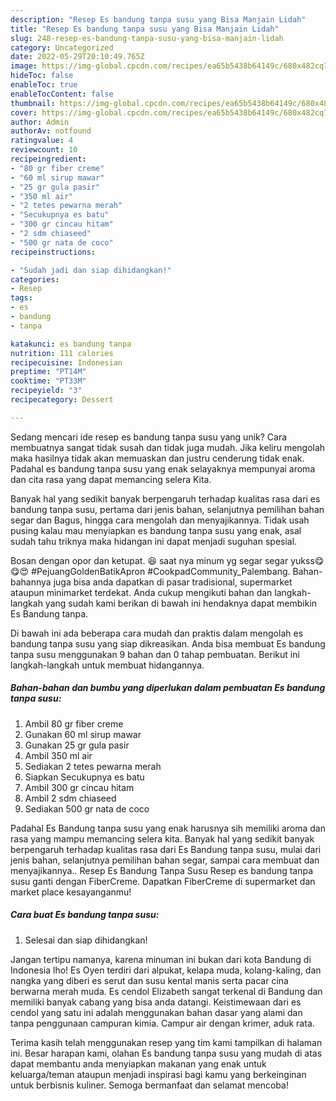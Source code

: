 ```yaml
---
description: "Resep Es bandung tanpa susu yang Bisa Manjain Lidah"
title: "Resep Es bandung tanpa susu yang Bisa Manjain Lidah"
slug: 248-resep-es-bandung-tanpa-susu-yang-bisa-manjain-lidah
category: Uncategorized
date: 2022-05-29T20:10:49.765Z
image: https://img-global.cpcdn.com/recipes/ea65b5438b64149c/680x482cq70/es-bandung-tanpa-susu-foto-resep-utama.jpg
hideToc: false
enableToc: true
enableTocContent: false
thumbnail: https://img-global.cpcdn.com/recipes/ea65b5438b64149c/680x482cq70/es-bandung-tanpa-susu-foto-resep-utama.jpg
cover: https://img-global.cpcdn.com/recipes/ea65b5438b64149c/680x482cq70/es-bandung-tanpa-susu-foto-resep-utama.jpg
author: Admin
authorAv: notfound
ratingvalue: 4
reviewcount: 10
recipeingredient:
- "80 gr fiber creme"
- "60 ml sirup mawar"
- "25 gr gula pasir"
- "350 ml air"
- "2 tetes pewarna merah"
- "Secukupnya es batu"
- "300 gr cincau hitam"
- "2 sdm chiaseed"
- "500 gr nata de coco"
recipeinstructions:

- "Sudah jadi dan siap dihidangkan!"
categories:
- Resep
tags:
- es
- bandung
- tanpa

katakunci: es bandung tanpa 
nutrition: 111 calories
recipecuisine: Indonesian
preptime: "PT14M"
cooktime: "PT33M"
recipeyield: "3"
recipecategory: Dessert

---
```





Sedang mencari ide resep es bandung tanpa susu yang unik? Cara membuatnya sangat tidak susah dan tidak juga mudah. Jika keliru mengolah maka hasilnya tidak akan memuaskan dan justru cenderung tidak enak. Padahal es bandung tanpa susu yang enak selayaknya mempunyai aroma dan cita rasa yang dapat memancing selera Kita.





Banyak hal yang sedikit banyak berpengaruh terhadap kualitas rasa dari es bandung tanpa susu, pertama dari jenis bahan, selanjutnya pemilihan bahan segar dan Bagus, hingga cara mengolah dan menyajikannya. Tidak usah pusing kalau mau menyiapkan es bandung tanpa susu yang enak,      asal sudah tahu triknya maka hidangan ini dapat menjadi suguhan spesial.














Bosan dengan opor dan ketupat. 😆 saat nya minum yg segar segar yukss😋😋😍 #PejuangGoldenBatikApron #CookpadCommunity_Palembang. Bahan-bahannya juga bisa anda dapatkan di pasar tradisional, supermarket ataupun minimarket terdekat. Anda cukup mengikuti bahan dan langkah-langkah yang sudah kami berikan di bawah ini hendaknya dapat membikin Es Bandung tanpa.






Di bawah ini ada beberapa cara mudah dan praktis dalam mengolah es bandung tanpa susu yang siap dikreasikan. Anda bisa membuat Es bandung tanpa susu menggunakan 9 bahan dan 0 tahap pembuatan. Berikut ini langkah-langkah untuk membuat hidangannya.

<!--inarticleads1-->

##### Bahan-bahan dan bumbu yang diperlukan dalam pembuatan Es bandung tanpa susu:

1. Ambil 80 gr fiber creme
1. Gunakan 60 ml sirup mawar
1. Gunakan 25 gr gula pasir
1. Ambil 350 ml air
1. Sediakan 2 tetes pewarna merah
1. Siapkan Secukupnya es batu
1. Ambil 300 gr cincau hitam
1. Ambil 2 sdm chiaseed
1. Sediakan 500 gr nata de coco


Padahal Es Bandung tanpa susu yang enak harusnya sih memiliki aroma dan rasa yang mampu memancing selera kita. Banyak hal yang sedikit banyak berpengaruh terhadap kualitas rasa dari Es Bandung tanpa susu, mulai dari jenis bahan, selanjutnya pemilihan bahan segar, sampai cara membuat dan menyajikannya.. Resep Es Bandung Tanpa Susu Resep es bandung tanpa susu ganti dengan FiberCreme. Dapatkan FiberCreme di supermarket dan market place kesayanganmu! 

<!--inarticleads2-->

##### Cara buat Es bandung tanpa susu:


1. Selesai dan siap dihidangkan!

Jangan tertipu namanya, karena minuman ini bukan dari kota Bandung di Indonesia lho! Es Oyen terdiri dari alpukat, kelapa muda, kolang-kaling, dan nangka yang diberi es serut dan susu kental manis serta pacar cina berwarna merah muda. Es cendol Elizabeth sangat terkenal di Bandung dan memiliki banyak cabang yang bisa anda datangi. Keistimewaan dari es cendol yang satu ini adalah menggunakan bahan dasar yang alami dan tanpa penggunaan campuran kimia. Campur air dengan krimer, aduk rata. 

Terima kasih telah menggunakan resep yang tim kami tampilkan di halaman ini. Besar harapan kami, olahan Es bandung tanpa susu yang mudah di atas dapat membantu anda menyiapkan makanan yang enak untuk keluarga/teman ataupun menjadi inspirasi bagi kamu yang berkeinginan untuk berbisnis kuliner. Semoga bermanfaat dan selamat mencoba!
